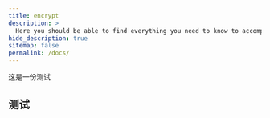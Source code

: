 ```yaml
---
title: encrypt
description: >
  Here you should be able to find everything you need to know to accomplish the most common tasks when blogging with Hydejack.
hide_description: true
sitemap: false
permalink: /docs/
---
```


这是一份测试

## 测试

[encrypt]: encrypt.md